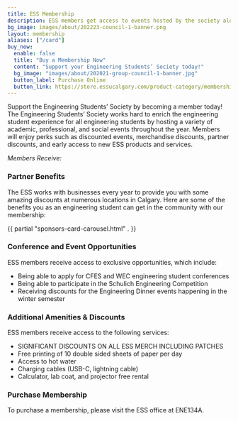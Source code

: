```yaml
---
title: ESS Membership
description: ESS members get access to events hosted by the society along with many other perks
bg_image: images/about/202223-council-1-banner.png
layout: membership
aliases: ["/card"]
buy_now:
  enable: false
  title: "Buy a Membership Now"
  content: "Support your Engineering Students’ Society today!"
  bg_image: "images/about/202021-group-council-1-banner.jpg"
  button_label: Purchase Online
  button_link: https://store.essucalgary.com/product-category/memberships/
---
```


Support the Engineering Students’ Society by becoming a member today! The Engineering Students’ Society works hard to enrich the engineering student experience for all engineering students by hosting a variety of academic, professional, and social events throughout the year. Members will enjoy perks such as discounted events, merchandise discounts, partner discounts, and early access to new ESS products and services.

_Members Receive:_

### Partner Benefits

The ESS works with businesses every year to provide you with some amazing discounts at numerous locations in Calgary. Here are some of the benefits you as an engineering student can get in the community with our membership:

{{ partial "sponsors-card-carousel.html" . }}

### Conference and Event Opportunities

ESS members receive access to exclusive opportunities, which include:
- Being able to apply for CFES and WEC engineering student conferences
- Being able to participate in the Schulich Engineering Competition
- Receiving discounts for the Engineering Dinner events happening in the winter semester

### Additional Amenities & Discounts

ESS members receive access to the following services:
- SIGNIFICANT DISCOUNTS ON ALL ESS MERCH INCLUDING PATCHES
- Free printing of 10 double sided sheets of paper per day
- Access to hot water
- Charging cables (USB-C, lightning cable)
- Calculator, lab coat, and projector free rental

### Purchase Membership

To purchase a membership, please visit the ESS office at ENE134A.